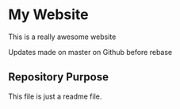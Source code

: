# My Website 

This is a really awesome website

Updates made on master on Github before rebase 

## Repository Purpose 

This file is just a readme file.

